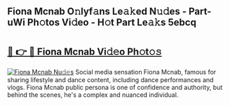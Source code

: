 ## Fiona Mcnab O𝚗lyf𝚊ns Le𝚊𝚔ed N𝚞𝚍es - Part-uWi Ph𝚘tos Vi𝚍eo - H𝚘t Part Le𝚊𝚔s 5ebcq

# <h2><a href="http://hf2smgm.feru.top/?c=Fiona+Mcnab">🔗 👉 🔴 Fiona Mcnab Vi𝚍𝚎o Ph𝚘t𝚘𝚜</a></h2>

[![Fiona Mcnab Nu𝚍𝚎s](https://i.imgur.com/0TWrTi3.gif)](http://hf2smgm.feru.top/?c=Fiona+Mcnab)
Social media sensation Fiona Mcnab, famous for sharing lifestyle and dance content, including dance performances and vlogs. Fiona Mcnab public persona is one of confidence and authority, but behind the scenes, he's a complex and nuanced individual. 
